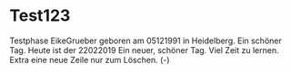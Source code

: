 # Test123
Testphase
EikeGrueber geboren am 05121991 in Heidelberg.
Ein schöner Tag.
Heute ist der 22022019
Ein neuer, schöner Tag. Viel Zeit zu lernen.
Extra eine neue Zeile nur zum Löschen. (-)
